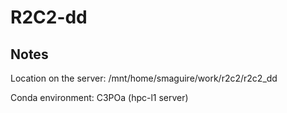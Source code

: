 # R2C2-dd

## Notes
Location on the server: /mnt/home/smaguire/work/r2c2/r2c2_dd

Conda environment: C3POa (hpc-l1 server)